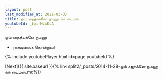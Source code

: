 ```yaml
---
layout: post
last_modified_at: 2021-03-30
title: ஓம் தைத்யக்னே நமஹ ௧௧ டைம்ஸ்
youtubeId: _bpi-MzxKcA
---
```

 
 
 ஓம் தைத்யக்னே நமஹ  
 
 -  ராக்ஷஸைக் கொன்றவர் 
 
  
 
  
 
 
 
 
 
 


{% include youtubePlayer.html id=page.youtubeId %}
 
[Next]({{ site.baseurl }}{% link  split2/_posts/2014-11-28-ஓம் கஜாக்னே நமஹ ௧௧ டைம்ஸ்.md%})
 
